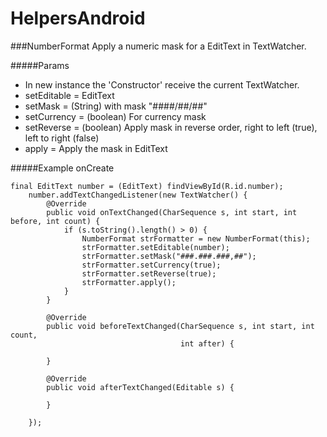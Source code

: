 # HelpersAndroid

###NumberFormat
Apply a numeric mask for a EditText in TextWatcher.

#####Params
- In new instance the 'Constructor' receive the current TextWatcher.
- setEditable = EditText
- setMask = (String) with mask "####/##/##"
- setCurrency = (boolean) For currency mask
- setReverse = (boolean) Apply mask in reverse order, right to left (true), left to right (false)
- apply = Apply the mask in EditText

#####Example
onCreate

	final EditText number = (EditText) findViewById(R.id.number);
        number.addTextChangedListener(new TextWatcher() {
            @Override
            public void onTextChanged(CharSequence s, int start, int before, int count) {
                if (s.toString().length() > 0) {
                    NumberFormat strFormatter = new NumberFormat(this);
                    strFormatter.setEditable(number);
                    strFormatter.setMask("###.###.###,##");
                    strFormatter.setCurrency(true);
                    strFormatter.setReverse(true);
                    strFormatter.apply();
                }
            }

            @Override
            public void beforeTextChanged(CharSequence s, int start, int count,
                                          int after) {

            }

            @Override
            public void afterTextChanged(Editable s) {

            }

        });


